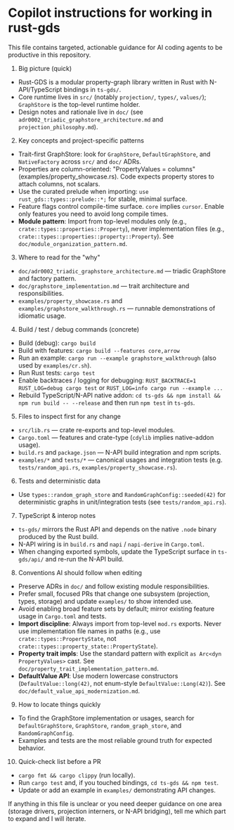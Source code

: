 # Copilot instructions for working in rust-gds

This file contains targeted, actionable guidance for AI coding agents to be productive in this repository.

1. Big picture (quick)

- Rust-GDS is a modular property-graph library written in Rust with N-API/TypeScript bindings in `ts-gds/`.
- Core runtime lives in `src/` (notably `projection/`, `types/`, `values/`); `GraphStore` is the top-level runtime holder.
- Design notes and rationale live in `doc/` (see `adr0002_triadic_graphstore_architecture.md` and `projection_philosophy.md`).

2. Key concepts and project-specific patterns

- Trait-first GraphStore: look for `GraphStore`, `DefaultGraphStore`, and `NativeFactory` across `src/` and `doc/` ADRs.
- Properties are column-oriented: "PropertyValues = columns" (examples/property_showcase.rs). Code expects property stores to attach columns, not scalars.
- Use the curated prelude when importing: `use rust_gds::types::prelude::*;` for stable, minimal surface.
- Feature flags control compile-time surface. `core` implies `cursor`. Enable only features you need to avoid long compile times.
- **Module pattern**: Import from top-level modules only (e.g., `crate::types::properties::Property`), never implementation files (e.g., `crate::types::properties::property::Property`). See `doc/module_organization_pattern.md`.

3. Where to read for the "why"

- `doc/adr0002_triadic_graphstore_architecture.md` — triadic GraphStore and factory pattern.
- `doc/graphstore_implementation.md` — trait architecture and responsibilities.
- `examples/property_showcase.rs` and `examples/graphstore_walkthrough.rs` — runnable demonstrations of idiomatic usage.

4. Build / test / debug commands (concrete)

- Build (debug): `cargo build`
- Build with features: `cargo build --features core,arrow`
- Run an example: `cargo run --example graphstore_walkthrough` (also used by `examples/cr.sh`).
- Run Rust tests: `cargo test`
- Enable backtraces / logging for debugging: `RUST_BACKTRACE=1 RUST_LOG=debug cargo test` or `RUST_LOG=info cargo run --example ...`
- Rebuild TypeScript/N-API native addon: `cd ts-gds && npm install && npm run build -- --release` and then run `npm test` in `ts-gds`.

5. Files to inspect first for any change

- `src/lib.rs` — crate re-exports and top-level modules.
- `Cargo.toml` — features and crate-type (`cdylib` implies native-addon usage).
- `build.rs` and `package.json` — N-API build integration and npm scripts.
- `examples/*` and `tests/*` — canonical usages and integration tests (e.g. `tests/random_api.rs`, `examples/property_showcase.rs`).

6. Tests and deterministic data

- Use `types::random_graph_store` and `RandomGraphConfig::seeded(42)` for deterministic graphs in unit/integration tests (see `tests/random_api.rs`).

7. TypeScript & interop notes

- `ts-gds/` mirrors the Rust API and depends on the native `.node` binary produced by the Rust build.
- N-API wiring is in `build.rs` and `napi` / `napi-derive` in `Cargo.toml`.
- When changing exported symbols, update the TypeScript surface in `ts-gds/api/` and re-run the N-API build.

8. Conventions AI should follow when editing

- Preserve ADRs in `doc/` and follow existing module responsibilities.
- Prefer small, focused PRs that change one subsystem (projection, types, storage) and update `examples/` to show intended use.
- Avoid enabling broad feature sets by default; mirror existing feature usage in `Cargo.toml` and tests.
- **Import discipline**: Always import from top-level `mod.rs` exports. Never use implementation file names in paths (e.g., use `crate::types::PropertyState`, not `crate::types::property_state::PropertyState`).
- **Property trait impls**: Use the standard pattern with explicit `as Arc<dyn PropertyValues>` cast. See `doc/property_trait_implementation_pattern.md`.
- **DefaultValue API**: Use modern lowercase constructors (`DefaultValue::long(42)`, not enum-style `DefaultValue::Long(42)`). See `doc/default_value_api_modernization.md`.

9. How to locate things quickly

- To find the GraphStore implementation or usages, search for `DefaultGraphStore`, `GraphStore`, `random_graph_store`, and `RandomGraphConfig`.
- Examples and tests are the most reliable ground truth for expected behavior.

10. Quick-check list before a PR

- `cargo fmt && cargo clippy` (run locally).
- Run `cargo test` and, if you touched bindings, `cd ts-gds && npm test`.
- Update or add an example in `examples/` demonstrating API changes.

If anything in this file is unclear or you need deeper guidance on one area (storage drivers, projection interners, or N-API bridging), tell me which part to expand and I will iterate.
